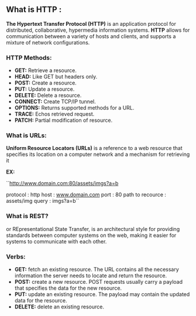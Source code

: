 ## What is HTTP :
**The Hypertext Transfer Protocol (HTTP)** is an application protocol for distributed, collaborative, hypermedia information systems.
**HTTP** allows for communication between a variety of hosts and clients, and supports a mixture of network configurations.

### HTTP Methods:
- **GET:** Retrieve a resource.
- **HEAD:** Like GET but headers only.
- **POST:** Create a resource.
- **PUT:** Update a resource.
- **DELETE:** Delete a resource.
- **CONNECT:** Create TCP/IP tunnel.
- **OPTIONS:** Returns supported methods for a URL.
- **TRACE:** Echos retrieved request.
- **PATCH:** Partial modification of resource.

### What is URLs:
**Uniform Resource Locators (URLs)** is a reference to a web resource that specifies its location on a computer network and a mechanism for retrieving it

**EX:**

``http://www.domain.com:80/assets/imgs?a=b

protocol : http
host : www.domain.com
port : 80
path to recource : assets/img
query : imgs?a=b``

### What is REST? 
or REpresentational State Transfer, is an architectural style for providing standards between computer systems on the web, making it easier for systems to communicate with each other.

### Verbs: 
- **GET:** fetch an existing resource. The URL contains all the necessary information the server needs to locate and return the resource.
- **POST:** create a new resource. POST requests usually carry a payload that specifies the data for the new resource.
- **PUT:** update an existing resource. The payload may contain the updated data for the resource.
- **DELETE:** delete an existing resource.

